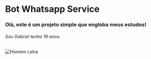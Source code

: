 # Bot Whatsapp Service 
### Olá, este é um projeto simple que engloba meus estudos!

###### Sou Gabriel tenho 19 anos.

![Homem Letra](http://infeduc.pbworks.com/f/Gif%20homem%20letrado.gif)
